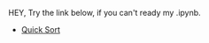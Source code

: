 HEY, Try the link below, if you can't ready my .ipynb.
* [Quick Sort](https://nbviewer.jupyter.org/github/sefx5ever/SCU_DSA/blob/master/Week_3/Quick%20Sort.ipynb)
